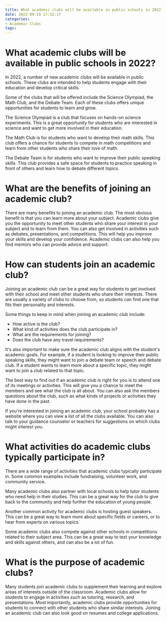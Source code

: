 ```yaml
---
title: What academic clubs will be available in public schools in 2022
date: 2022-09-19 17:32:17
categories:
- Academic Clubs
tags:
---
```



#  What academic clubs will be available in public schools in 2022?

In 2022, a number of new academic clubs will be available in public schools. These clubs are intended to help students engage with their education and develop critical skills.

Some of the clubs that will be offered include the Science Olympiad, the Math Club, and the Debate Team. Each of these clubs offers unique opportunities for students to learn and grow.

The Science Olympiad is a club that focuses on hands-on science experiments. This is a great opportunity for students who are interested in science and want to get more involved in their education.

The Math Club is for students who want to develop their math skills. This club offers a chance for students to compete in math competitions and learn from other students who share their love of math.

The Debate Team is for students who want to improve their public speaking skills. This club provides a safe space for students to practice speaking in front of others and learn how to debate different topics.

#  What are the benefits of joining an academic club?

There are many benefits to joining an academic club. The most obvious benefit is that you can learn more about your subject. Academic clubs give you the opportunity to meet other students who share your interest in your subject and to learn from them. You can also get involved in activities such as debates, presentations, and competitions. This will help you improve your skills and develop your confidence. Academic clubs can also help you find mentors who can provide advice and support.

#  How can students join an academic club?

Joining an academic club can be a great way for students to get involved with their school and meet other students who share their interests. There are usually a variety of clubs to choose from, so students can find one that fits their personality and interests.

Some things to keep in mind when joining an academic club include:

- How active is the club?
- What kind of activities does the club participate in?
- What are the requirements for joining?
- Does the club have any travel requirements?

It's also important to make sure the academic club aligns with the student's academic goals. For example, if a student is looking to improve their public speaking skills, they might want to join a debate team or speech and debate club. If a student wants to learn more about a specific topic, they might want to join a club related to that topic.

The best way to find out if an academic club is right for you is to attend one of its meetings or activities. This will give you a chance to meet the members and see what the club is all about. You can also ask the members questions about the club, such as what kinds of projects or activities they have done in the past.

If you're interested in joining an academic club, your school probably has a website where you can view a list of all the clubs available. You can also talk to your guidance counselor or teachers for suggestions on which clubs might interest you.

#  What activities do academic clubs typically participate in?

There are a wide range of activities that academic clubs typically participate in. Some common examples include fundraising, volunteer work, and community service.

Many academic clubs also partner with local schools to help tutor students who need help in their studies. This can be a great way for the club to give back to the community and help further the education of young people.

Another common activity for academic clubs is hosting guest speakers. This can be a great way to learn more about specific fields or careers, or to hear from experts on various topics.

Some academic clubs also compete against other schools in competitions related to their subject area. This can be a great way to test your knowledge and skills against others, and can also be a lot of fun.

#  What is the purpose of academic clubs?

Many students join academic clubs to supplement their learning and explore areas of interests outside of the classroom. Academic clubs allow for students to engage in activities such as tutoring, research, and presentations. Most importantly, academic clubs provide opportunities for students to connect with other students who share similar interests. Joining an academic club can also look good on resumes and college applications.